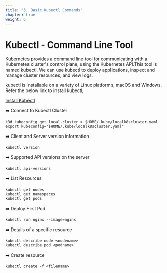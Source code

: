 ```yaml
---
title: "3. Basic Kubectl Commands"
chapter: true
weight: 6
---
```


# Kubectl - Command Line Tool

Kubernetes provides a command line tool for communicating with a Kubernetes cluster's control plane, using the Kubernetes API.This tool is named kubectl. We can use kubectl to deploy applications, inspect and manage cluster resources, and view logs.

kubectl is installable on a variety of Linux platforms, macOS and Windows. Refer the below link to install kubectl, 

[Install Kubectl](https://kubernetes.io/docs/tasks/tools/)

:arrow_right: Connect to Kubectl Cluster
```
k3d kubeconfig get local-cluster > $HOME/.kube/localk8scluster.yaml
export kubeconfig="$HOME/.kube/localk8scluster.yaml"
```

:arrow_right: Client and Server version information
```
kubectl version
```

:arrow_right: Supported API versions on the server
```
kubectl api-versions
```

:arrow_right: List Resources
```
kubectl get nodes
kubectl get namespaces
kubectl get pods
```

:arrow_right: Deploy First Pod
```
kubectl run nginx --image=nginx
```

:arrow_right: Details of a specific resource
```
kubectl describe node <nodename>
kubectl describe pod <podname>
```


:arrow_right: Create resource
```
kubectl create -f <filename>
```
